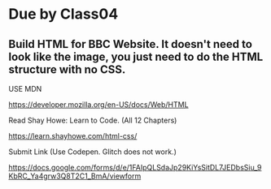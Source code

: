 # Due by Class04

## Build HTML for BBC Website. It doesn't need to look like the image, you just need to do the HTML structure with no CSS.

USE MDN 

https://developer.mozilla.org/en-US/docs/Web/HTML

Read Shay Howe: Learn to Code. (All 12 Chapters)

https://learn.shayhowe.com/html-css/

Submit Link (Use Codepen. Glitch does not work.)

https://docs.google.com/forms/d/e/1FAIpQLSdaJp29KiYsSitDL7JEDbsSiu_9KbRC_Ya4grw3Q8T2C1_BmA/viewform
